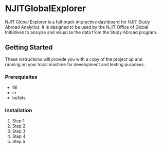 # NJITGlobalExplorer
NJIT Global Explorer is a full-stack interactive dashboard for NJIT Study Abroad Analytics. It is designed to be used by the NJIT Office of Global Initiatives to analyze and visualize the data from the Study Abroad program.

## Getting Started
These instructions will provide you with a copy of the project up and running on your local machine for development and testing purposes.

### Prerequisites
- fill
- in
- bullets

### Installation
1. Step 1
2. Step 2
3. Step 3
4. Step 4
5. Step 5


